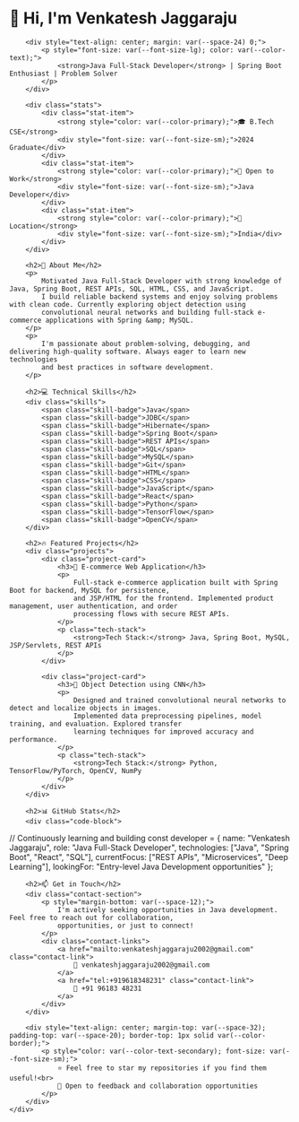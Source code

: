 <!DOCTYPE html>
<html lang="en">
<head>
    <meta charset="UTF-8">
    <meta name="viewport" content="width=device-width, initial-scale=1.0">
    <title>GitHub README Preview</title>
    <style>
:root {
  /* Primitive Color Tokens */
  --color-white: rgba(255, 255, 255, 1);
  --color-black: rgba(0, 0, 0, 1);
  --color-cream-50: rgba(252, 252, 249, 1);
  --color-cream-100: rgba(255, 255, 253, 1);
  --color-gray-200: rgba(245, 245, 245, 1);
  --color-gray-300: rgba(167, 169, 169, 1);
  --color-gray-400: rgba(119, 124, 124, 1);
  --color-slate-500: rgba(98, 108, 113, 1);
  --color-brown-600: rgba(94, 82, 64, 1);
  --color-charcoal-700: rgba(31, 33, 33, 1);
  --color-charcoal-800: rgba(38, 40, 40, 1);
  --color-slate-900: rgba(19, 52, 59, 1);
  --color-teal-300: rgba(50, 184, 198, 1);
  --color-teal-400: rgba(45, 166, 178, 1);
  --color-teal-500: rgba(33, 128, 141, 1);
  --color-teal-600: rgba(29, 116, 128, 1);
  --color-teal-700: rgba(26, 104, 115, 1);
  --color-teal-800: rgba(41, 150, 161, 1);
  --color-red-400: rgba(255, 84, 89, 1);
  --color-red-500: rgba(192, 21, 47, 1);
  --color-orange-400: rgba(230, 129, 97, 1);
  --color-orange-500: rgba(168, 75, 47, 1);

  /* RGB versions for opacity control */
  --color-brown-600-rgb: 94, 82, 64;
  --color-teal-500-rgb: 33, 128, 141;
  --color-slate-900-rgb: 19, 52, 59;
  --color-slate-500-rgb: 98, 108, 113;
  --color-red-500-rgb: 192, 21, 47;
  --color-red-400-rgb: 255, 84, 89;
  --color-orange-500-rgb: 168, 75, 47;
  --color-orange-400-rgb: 230, 129, 97;

  /* Background color tokens (Light Mode) */
  --color-bg-1: rgba(59, 130, 246, 0.08);
  --color-bg-2: rgba(245, 158, 11, 0.08);
  --color-bg-3: rgba(34, 197, 94, 0.08);
  --color-bg-4: rgba(239, 68, 68, 0.08);
  --color-bg-5: rgba(147, 51, 234, 0.08);
  --color-bg-6: rgba(249, 115, 22, 0.08);
  --color-bg-7: rgba(236, 72, 153, 0.08);
  --color-bg-8: rgba(6, 182, 212, 0.08);

  /* Semantic Color Tokens (Light Mode) */
  --color-background: var(--color-cream-50);
  --color-surface: var(--color-cream-100);
  --color-text: var(--color-slate-900);
  --color-text-secondary: var(--color-slate-500);
  --color-primary: var(--color-teal-500);
  --color-primary-hover: var(--color-teal-600);
  --color-primary-active: var(--color-teal-700);
  --color-secondary: rgba(var(--color-brown-600-rgb), 0.12);
  --color-secondary-hover: rgba(var(--color-brown-600-rgb), 0.2);
  --color-secondary-active: rgba(var(--color-brown-600-rgb), 0.25);
  --color-border: rgba(var(--color-brown-600-rgb), 0.2);
  --color-btn-primary-text: var(--color-cream-50);
  --color-card-border: rgba(var(--color-brown-600-rgb), 0.12);
  --color-card-border-inner: rgba(var(--color-brown-600-rgb), 0.12);
  --color-error: var(--color-red-500);
  --color-success: var(--color-teal-500);
  --color-warning: var(--color-orange-500);
  --color-info: var(--color-slate-500);
  --color-focus-ring: rgba(var(--color-teal-500-rgb), 0.4);
  --color-select-caret: rgba(var(--color-slate-900-rgb), 0.8);

  /* Typography */
  --font-family-base: "FKGroteskNeue", "Geist", "Inter", -apple-system,
    BlinkMacSystemFont, "Segoe UI", Roboto, sans-serif;
  --font-family-mono: "Berkeley Mono", ui-monospace, SFMono-Regular, Menlo,
    Monaco, Consolas, monospace;
  --font-size-xs: 11px;
  --font-size-sm: 12px;
  --font-size-base: 14px;
  --font-size-md: 14px;
  --font-size-lg: 16px;
  --font-size-xl: 18px;
  --font-size-2xl: 20px;
  --font-size-3xl: 24px;
  --font-size-4xl: 30px;
  --font-weight-normal: 400;
  --font-weight-medium: 500;
  --font-weight-semibold: 550;
  --font-weight-bold: 600;
  --line-height-tight: 1.2;
  --line-height-normal: 1.5;
  --letter-spacing-tight: -0.01em;

  /* Spacing */
  --space-0: 0;
  --space-1: 1px;
  --space-2: 2px;
  --space-4: 4px;
  --space-6: 6px;
  --space-8: 8px;
  --space-10: 10px;
  --space-12: 12px;
  --space-16: 16px;
  --space-20: 20px;
  --space-24: 24px;
  --space-32: 32px;

  /* Border Radius */
  --radius-sm: 6px;
  --radius-base: 8px;
  --radius-md: 10px;
  --radius-lg: 12px;
  --radius-full: 9999px;

  /* Shadows */
  --shadow-xs: 0 1px 2px rgba(0, 0, 0, 0.02);
  --shadow-sm: 0 1px 3px rgba(0, 0, 0, 0.04), 0 1px 2px rgba(0, 0, 0, 0.02);
  --shadow-md: 0 4px 6px -1px rgba(0, 0, 0, 0.04),
    0 2px 4px -1px rgba(0, 0, 0, 0.02);
  --shadow-lg: 0 10px 15px -3px rgba(0, 0, 0, 0.04),
    0 4px 6px -2px rgba(0, 0, 0, 0.02);
  --shadow-inset-sm: inset 0 1px 0 rgba(255, 255, 255, 0.15),
    inset 0 -1px 0 rgba(0, 0, 0, 0.03);

  /* Animation */
  --duration-fast: 150ms;
  --duration-normal: 250ms;
  --ease-standard: cubic-bezier(0.16, 1, 0.3, 1);
}

@media (prefers-color-scheme: dark) {
  :root {
    --color-gray-400-rgb: 119, 124, 124;
    --color-teal-300-rgb: 50, 184, 198;
    --color-gray-300-rgb: 167, 169, 169;
    --color-gray-200-rgb: 245, 245, 245;

    --color-bg-1: rgba(29, 78, 216, 0.15);
    --color-bg-2: rgba(180, 83, 9, 0.15);
    --color-bg-3: rgba(21, 128, 61, 0.15);
    --color-bg-4: rgba(185, 28, 28, 0.15);
    --color-bg-5: rgba(107, 33, 168, 0.15);
    --color-bg-6: rgba(194, 65, 12, 0.15);
    --color-bg-7: rgba(190, 24, 93, 0.15);
    --color-bg-8: rgba(8, 145, 178, 0.15);

    --color-background: var(--color-charcoal-700);
    --color-surface: var(--color-charcoal-800);
    --color-text: var(--color-gray-200);
    --color-text-secondary: rgba(var(--color-gray-300-rgb), 0.7);
    --color-primary: var(--color-teal-300);
    --color-primary-hover: var(--color-teal-400);
    --color-primary-active: var(--color-teal-800);
    --color-secondary: rgba(var(--color-gray-400-rgb), 0.15);
    --color-secondary-hover: rgba(var(--color-gray-400-rgb), 0.25);
    --color-secondary-active: rgba(var(--color-gray-400-rgb), 0.3);
    --color-border: rgba(var(--color-gray-400-rgb), 0.3);
    --color-error: var(--color-red-400);
    --color-success: var(--color-teal-300);
    --color-warning: var(--color-orange-400);
    --color-info: var(--color-gray-300);
    --color-focus-ring: rgba(var(--color-teal-300-rgb), 0.4);
    --color-btn-primary-text: var(--color-slate-900);
    --color-card-border: rgba(var(--color-gray-400-rgb), 0.2);
    --color-card-border-inner: rgba(var(--color-gray-400-rgb), 0.15);
  }
}

body {
  font-family: var(--font-family-base);
  background: var(--color-background);
  color: var(--color-text);
  line-height: var(--line-height-normal);
  margin: 0;
  padding: var(--space-24);
  max-width: 1000px;
  margin: 0 auto;
}

.readme-container {
  background: var(--color-surface);
  padding: var(--space-32);
  border-radius: var(--radius-lg);
  box-shadow: var(--shadow-lg);
  border: 1px solid var(--color-card-border);
}

h1, h2 {
  color: var(--color-text);
  font-weight: var(--font-weight-bold);
  margin-top: var(--space-24);
  margin-bottom: var(--space-16);
}

h1 {
  font-size: var(--font-size-4xl);
  text-align: center;
  border-bottom: 2px solid var(--color-primary);
  padding-bottom: var(--space-16);
}

h2 {
  font-size: var(--font-size-2xl);
  border-bottom: 1px solid var(--color-border);
  padding-bottom: var(--space-8);
}

p {
  color: var(--color-text-secondary);
  margin-bottom: var(--space-16);
  line-height: 1.7;
}

.skills {
  display: flex;
  flex-wrap: wrap;
  gap: var(--space-8);
  margin: var(--space-16) 0;
}

.skill-badge {
  background: var(--color-secondary);
  color: var(--color-text);
  padding: var(--space-6) var(--space-12);
  border-radius: var(--radius-full);
  font-size: var(--font-size-sm);
  font-weight: var(--font-weight-medium);
  border: 1px solid var(--color-border);
  transition: all var(--duration-fast) var(--ease-standard);
}

.skill-badge:hover {
  background: var(--color-secondary-hover);
  transform: translateY(-2px);
}

.projects {
  display: grid;
  grid-template-columns: repeat(auto-fit, minmax(300px, 1fr));
  gap: var(--space-20);
  margin: var(--space-20) 0;
}

.project-card {
  background: var(--color-background);
  border: 1px solid var(--color-card-border);
  border-radius: var(--radius-md);
  padding: var(--space-20);
  transition: all var(--duration-normal) var(--ease-standard);
}

.project-card:hover {
  transform: translateY(-4px);
  box-shadow: var(--shadow-md);
  border-color: var(--color-primary);
}

.project-card h3 {
  color: var(--color-primary);
  font-size: var(--font-size-xl);
  margin-top: 0;
  margin-bottom: var(--space-12);
}

.project-card p {
  font-size: var(--font-size-base);
  margin-bottom: var(--space-12);
}

.tech-stack {
  color: var(--color-text-secondary);
  font-size: var(--font-size-sm);
  font-style: italic;
}

.contact-section {
  background: var(--color-bg-1);
  border-radius: var(--radius-md);
  padding: var(--space-20);
  margin-top: var(--space-24);
  border: 1px solid var(--color-card-border);
}

.contact-links {
  display: flex;
  gap: var(--space-16);
  flex-wrap: wrap;
  margin-top: var(--space-16);
}

.contact-link {
  color: var(--color-primary);
  text-decoration: none;
  font-weight: var(--font-weight-medium);
  transition: color var(--duration-fast) var(--ease-standard);
}

.contact-link:hover {
  color: var(--color-primary-hover);
  text-decoration: underline;
}

.stats {
  display: flex;
  justify-content: center;
  gap: var(--space-16);
  margin: var(--space-24) 0;
  flex-wrap: wrap;
}

.stat-item {
  background: var(--color-bg-3);
  padding: var(--space-12) var(--space-20);
  border-radius: var(--radius-base);
  border: 1px solid var(--color-card-border);
  text-align: center;
}

.code-block {
  background: var(--color-secondary);
  border: 1px solid var(--color-border);
  border-radius: var(--radius-sm);
  padding: var(--space-16);
  margin: var(--space-16) 0;
  overflow-x: auto;
  font-family: var(--font-family-mono);
  font-size: var(--font-size-sm);
  color: var(--color-text);
}

@media (max-width: 768px) {
  body {
    padding: var(--space-12);
  }
  
  .readme-container {
    padding: var(--space-20);
  }
  
  .projects {
    grid-template-columns: 1fr;
  }
  
  .stats {
    flex-direction: column;
  }
}
    </style>
</head>
<body>
    <div class="readme-container">
        <h1>👋 Hi, I'm Venkatesh Jaggaraju</h1>
        
        <div style="text-align: center; margin: var(--space-24) 0;">
            <p style="font-size: var(--font-size-lg); color: var(--color-text);">
                <strong>Java Full-Stack Developer</strong> | Spring Boot Enthusiast | Problem Solver
            </p>
        </div>

        <div class="stats">
            <div class="stat-item">
                <strong style="color: var(--color-primary);">🎓 B.Tech CSE</strong>
                <div style="font-size: var(--font-size-sm);">2024 Graduate</div>
            </div>
            <div class="stat-item">
                <strong style="color: var(--color-primary);">💼 Open to Work</strong>
                <div style="font-size: var(--font-size-sm);">Java Developer</div>
            </div>
            <div class="stat-item">
                <strong style="color: var(--color-primary);">📍 Location</strong>
                <div style="font-size: var(--font-size-sm);">India</div>
            </div>
        </div>

        <h2>🚀 About Me</h2>
        <p>
            Motivated Java Full-Stack Developer with strong knowledge of Java, Spring Boot, REST APIs, SQL, HTML, CSS, and JavaScript. 
            I build reliable backend systems and enjoy solving problems with clean code. Currently exploring object detection using 
            convolutional neural networks and building full-stack e-commerce applications with Spring &amp; MySQL.
        </p>
        <p>
            I'm passionate about problem-solving, debugging, and delivering high-quality software. Always eager to learn new technologies 
            and best practices in software development.
        </p>

        <h2>💻 Technical Skills</h2>
        <div class="skills">
            <span class="skill-badge">Java</span>
            <span class="skill-badge">JDBC</span>
            <span class="skill-badge">Hibernate</span>
            <span class="skill-badge">Spring Boot</span>
            <span class="skill-badge">REST APIs</span>
            <span class="skill-badge">SQL</span>
            <span class="skill-badge">MySQL</span>
            <span class="skill-badge">Git</span>
            <span class="skill-badge">HTML</span>
            <span class="skill-badge">CSS</span>
            <span class="skill-badge">JavaScript</span>
            <span class="skill-badge">React</span>
            <span class="skill-badge">Python</span>
            <span class="skill-badge">TensorFlow</span>
            <span class="skill-badge">OpenCV</span>
        </div>

        <h2>🔥 Featured Projects</h2>
        <div class="projects">
            <div class="project-card">
                <h3>🛒 E-commerce Web Application</h3>
                <p>
                    Full-stack e-commerce application built with Spring Boot for backend, MySQL for persistence, 
                    and JSP/HTML for the frontend. Implemented product management, user authentication, and order 
                    processing flows with secure REST APIs.
                </p>
                <p class="tech-stack">
                    <strong>Tech Stack:</strong> Java, Spring Boot, MySQL, JSP/Servlets, REST APIs
                </p>
            </div>

            <div class="project-card">
                <h3>🤖 Object Detection using CNN</h3>
                <p>
                    Designed and trained convolutional neural networks to detect and localize objects in images. 
                    Implemented data preprocessing pipelines, model training, and evaluation. Explored transfer 
                    learning techniques for improved accuracy and performance.
                </p>
                <p class="tech-stack">
                    <strong>Tech Stack:</strong> Python, TensorFlow/PyTorch, OpenCV, NumPy
                </p>
            </div>
        </div>

        <h2>📊 GitHub Stats</h2>
        <div class="code-block">
// Continuously learning and building
const developer = {
  name: "Venkatesh Jaggaraju",
  role: "Java Full-Stack Developer",
  technologies: ["Java", "Spring Boot", "React", "SQL"],
  currentFocus: ["REST APIs", "Microservices", "Deep Learning"],
  lookingFor: "Entry-level Java Development opportunities"
};
        </div>

        <h2>📫 Get in Touch</h2>
        <div class="contact-section">
            <p style="margin-bottom: var(--space-12);">
                I'm actively seeking opportunities in Java development. Feel free to reach out for collaboration, 
                opportunities, or just to connect!
            </p>
            <div class="contact-links">
                <a href="mailto:venkateshjaggaraju2002@gmail.com" class="contact-link">
                    📧 venkateshjaggaraju2002@gmail.com
                </a>
                <a href="tel:+919618348231" class="contact-link">
                    📱 +91 96183 48231
                </a>
            </div>
        </div>

        <div style="text-align: center; margin-top: var(--space-32); padding-top: var(--space-20); border-top: 1px solid var(--color-border);">
            <p style="color: var(--color-text-secondary); font-size: var(--font-size-sm);">
                ⭐ Feel free to star my repositories if you find them useful!<br>
                💬 Open to feedback and collaboration opportunities
            </p>
        </div>
    </div>
</body>
</html>
